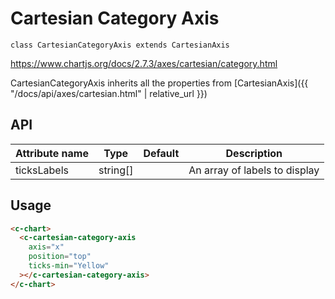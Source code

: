 # Cartesian Category Axis
`class CartesianCategoryAxis extends CartesianAxis`

https://www.chartjs.org/docs/2.7.3/axes/cartesian/category.html

CartesianCategoryAxis inherits all the properties from [CartesianAxis]({{ "/docs/api/axes/cartesian.html" | relative_url }})


## API

| Attribute name | Type | Default | Description
| --- | --- | --- | ---
| ticksLabels | string[] | | An array of labels to display

## Usage

```html
<c-chart>
  <c-cartesian-category-axis
    axis="x"
    position="top"
    ticks-min="Yellow"
  ></c-cartesian-category-axis>
</c-chart>
```
